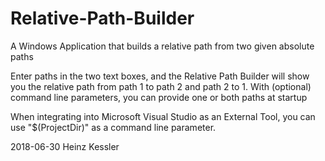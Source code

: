 # Relative-Path-Builder
A Windows Application that builds a relative path from two given absolute paths

Enter paths in the two text boxes, and the Relative Path Builder will show you the relative path from path 1 to path 2 and path 2 to 1.
With (optional) command line parameters, you can provide one or both paths at startup

When integrating into Microsoft Visual Studio as an External Tool, you can use "$(ProjectDir)" as a command line parameter.

2018-06-30 Heinz Kessler

